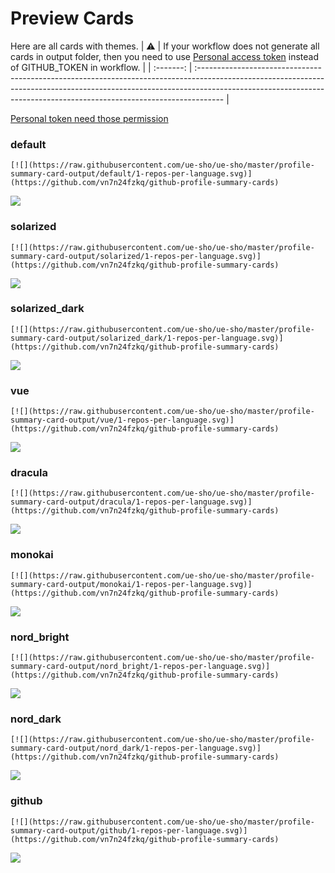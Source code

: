 
# Preview Cards

Here are all cards with themes.
| :warning: | If your workflow does not generate all cards in output folder, then you need to use [Personal access token](https://docs.github.com/en/actions/configuring-and-managing-workflows/creating-and-storing-encrypted-secrets) instead of GITHUB_TOKEN in workflow. |
| :-------: | :------------------------------------------------------------------------------------------------------------------------------------------------------------------------------------------------------------------------------------------------ |

[Personal token need those permission](https://github.com/vn7n24fzkq/github-profile-summary-cards/wiki/Personal-access-token-permissions)


### default


```
[![](https://raw.githubusercontent.com/ue-sho/ue-sho/master/profile-summary-card-output/default/1-repos-per-language.svg)](https://github.com/vn7n24fzkq/github-profile-summary-cards)
```
![](https://raw.githubusercontent.com/ue-sho/ue-sho/master/profile-summary-card-output/default/1-repos-per-language.svg)


### solarized


```
[![](https://raw.githubusercontent.com/ue-sho/ue-sho/master/profile-summary-card-output/solarized/1-repos-per-language.svg)](https://github.com/vn7n24fzkq/github-profile-summary-cards)
```
![](https://raw.githubusercontent.com/ue-sho/ue-sho/master/profile-summary-card-output/solarized/1-repos-per-language.svg)


### solarized_dark


```
[![](https://raw.githubusercontent.com/ue-sho/ue-sho/master/profile-summary-card-output/solarized_dark/1-repos-per-language.svg)](https://github.com/vn7n24fzkq/github-profile-summary-cards)
```
![](https://raw.githubusercontent.com/ue-sho/ue-sho/master/profile-summary-card-output/solarized_dark/1-repos-per-language.svg)


### vue


```
[![](https://raw.githubusercontent.com/ue-sho/ue-sho/master/profile-summary-card-output/vue/1-repos-per-language.svg)](https://github.com/vn7n24fzkq/github-profile-summary-cards)
```
![](https://raw.githubusercontent.com/ue-sho/ue-sho/master/profile-summary-card-output/vue/1-repos-per-language.svg)


### dracula


```
[![](https://raw.githubusercontent.com/ue-sho/ue-sho/master/profile-summary-card-output/dracula/1-repos-per-language.svg)](https://github.com/vn7n24fzkq/github-profile-summary-cards)
```
![](https://raw.githubusercontent.com/ue-sho/ue-sho/master/profile-summary-card-output/dracula/1-repos-per-language.svg)


### monokai


```
[![](https://raw.githubusercontent.com/ue-sho/ue-sho/master/profile-summary-card-output/monokai/1-repos-per-language.svg)](https://github.com/vn7n24fzkq/github-profile-summary-cards)
```
![](https://raw.githubusercontent.com/ue-sho/ue-sho/master/profile-summary-card-output/monokai/1-repos-per-language.svg)


### nord_bright


```
[![](https://raw.githubusercontent.com/ue-sho/ue-sho/master/profile-summary-card-output/nord_bright/1-repos-per-language.svg)](https://github.com/vn7n24fzkq/github-profile-summary-cards)
```
![](https://raw.githubusercontent.com/ue-sho/ue-sho/master/profile-summary-card-output/nord_bright/1-repos-per-language.svg)


### nord_dark


```
[![](https://raw.githubusercontent.com/ue-sho/ue-sho/master/profile-summary-card-output/nord_dark/1-repos-per-language.svg)](https://github.com/vn7n24fzkq/github-profile-summary-cards)
```
![](https://raw.githubusercontent.com/ue-sho/ue-sho/master/profile-summary-card-output/nord_dark/1-repos-per-language.svg)


### github


```
[![](https://raw.githubusercontent.com/ue-sho/ue-sho/master/profile-summary-card-output/github/1-repos-per-language.svg)](https://github.com/vn7n24fzkq/github-profile-summary-cards)
```
![](https://raw.githubusercontent.com/ue-sho/ue-sho/master/profile-summary-card-output/github/1-repos-per-language.svg)


